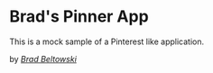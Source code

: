 # Brad's Pinner App 

This is a mock sample of a Pinterest like application.

by [*Brad Beltowski*](http://www.bradbeltowski.com)
